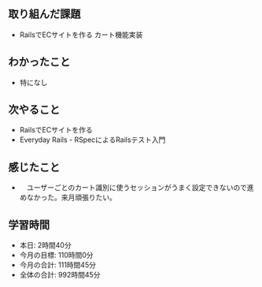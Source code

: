 ## 取り組んだ課題
- RailsでECサイトを作る カート機能実装
## わかったこと
- 特になし
## 次やること
- RailsでECサイトを作る
- Everyday Rails - RSpecによるRailsテスト入門
## 感じたこと
- 　ユーザーごとのカート識別に使うセッションがうまく設定できないので進めなかった。来月頑張りたい。
## 学習時間 
- 本日: 2時間40分
- 今月の目標: 110時間0分
- 今月の合計: 111時間45分
- 全体の合計: 992時間45分
